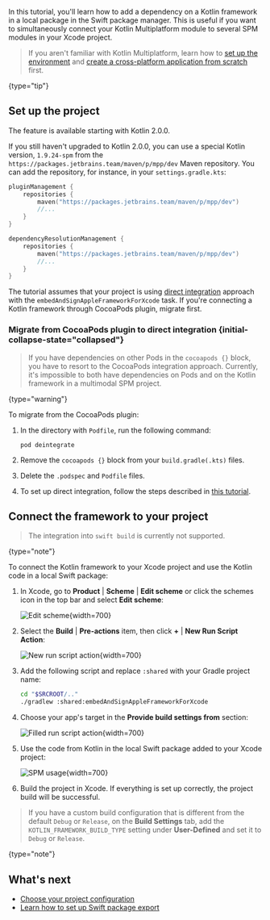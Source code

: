 [//]: # (title: Using Kotlin from local Swift packages)

In this tutorial, you'll learn how to add a dependency on a Kotlin framework in a local package in the Swift package manager.
This is useful if you want to simultaneously connect your Kotlin Multiplatform module to several SPM modules
in your Xcode project.

> If you aren't familiar with Kotlin Multiplatform, learn how to [set up the environment](multiplatform-setup.md)
> and [create a cross-platform application from scratch](multiplatform-create-first-app.md) first.
>
{type="tip"}

## Set up the project

The feature is available starting with Kotlin 2.0.0.

If you still haven't upgraded to Kotlin 2.0.0, you can use a special Kotlin version, `1.9.24-spm` from the
`https://packages.jetbrains.team/maven/p/mpp/dev` Maven repository. You can add the repository, for instance,
in your `settings.gradle.kts`:

```kotlin
pluginManagement {
    repositories {
        maven("https://packages.jetbrains.team/maven/p/mpp/dev")
        //...
    }
}

dependencyResolutionManagement {
    repositories {
        maven("https://packages.jetbrains.team/maven/p/mpp/dev")
        //...
    }
}
```

The tutorial assumes that your project is using [direct integration](multiplatform-project-configuration.md#connect-a-kotlin-multiplatform-module-to-an-ios-app)
approach with the `embedAndSignAppleFrameworkForXcode` task. If you're connecting a Kotlin framework through CocoaPods
plugin, migrate first.

### Migrate from CocoaPods plugin to direct integration {initial-collapse-state="collapsed"}

> If you have dependencies on other Pods in the `cocoapods {}` block, you have to resort to the CocoaPods integration approach.
> Currently, it's impossible to both have dependencies on Pods and on the Kotlin framework in a multimodal SPM project. 
>
{type="warning"}

To migrate from the CocoaPods plugin:

1. In the directory with `Podfile`, run the following command:

    ```none
   pod deintegrate
   ```

2. Remove the `cocoapods {}` block from your `build.gradle(.kts)` files.
3. Delete the `.podspec` and `Podfile` files.
4. To set up direct integration, follow the steps described in [this tutorial](multiplatform-integrate-in-existing-app.md#connect-the-framework-to-your-ios-project).

## Connect the framework to your project

> The integration into `swift build` is currently not supported.
>
{type="note"}

To connect the Kotlin framework to your Xcode project and use the Kotlin code in a local Swift package:

1. In Xcode, go to **Product** | **Scheme** | **Edit scheme** or click the schemes icon in the top bar and select **Edit scheme**:

   ![Edit scheme](xcode-edit-schemes.png){width=700}

2. Select the **Build** | **Pre-actions** item, then click **+** | **New Run Script Action**:

   ![New run script action](xcode-new-run-script-action.png){width=700}

3. Add the following script and replace `:shared` with your Gradle project name:

   ```bash
   cd "$SRCROOT/.."
   ./gradlew :shared:embedAndSignAppleFrameworkForXcode
   ```
4. Choose your app's target in the **Provide build settings from** section:

   ![Filled run script action](xcode-filled-run-script-action.png){width=700}

5. Use the code from Kotlin in the local Swift package added to your Xcode project:

   ![SPM usage](xcode-spm-usage.png){width=700}

6. Build the project in Xcode. If everything is set up correctly, the project build will be successful.

> If you have a custom build configuration that is different from the default `Debug` or `Release`, on the **Build Settings**
> tab, add the `KOTLIN_FRAMEWORK_BUILD_TYPE` setting under **User-Defined** and set it to `Debug` or `Release`.
>
{type="note"}

## What's next

* [Choose your project configuration](multiplatform-project-configuration.md)
* [Learn how to set up Swift package export](https://kotlinlang.org/docs/native-spm.html)
